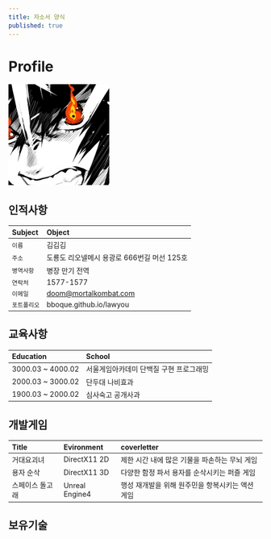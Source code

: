 ```yaml
---
title: 자소서 양식
published: true
---
```


# Profile
![Profile](Images/K-2.jpg)
## 인적사항
|   Subject  | Object|
|:-----------|:------|
|`이름`|김김김|Cilent Programming|
|`주소`|도룡도 리오넬메시 용광로 666번길 머선 125호|
|`병역사항`| 병장 만기 전역|
| `연락처`| 1577-1577|
|`이메일`| doom@mortalkombat.com|
|`포트폴리오`| bboque.github.io/lawyou|

## 교육사항
|Education|School|
|:--|:--|
|3000.03 ~ 4000.02|서울게임아카데미 단백질 구현 프로그래밍|
|2000.03 ~ 3000.02|단두대 나비효과| 
|1900.03 ~ 2000.02|심사숙고 공개사과|

## 개발게임
|Title|Evironment|coverletter|
|:--|:--|:--|
| 거대요괴녀 | DirectX11 2D | 제한 시간 내에 많은 기물을 파손하는 무뇌 게임 
| 용자 순삭 | DirectX11 3D | 다양한 함정 파서 용자를 순삭시키는 퍼즐 게임|
| 스페이스 돌고래 | Unreal Engine4 | 행성 재개발을 위해 원주민을 항복시키는 액션 게임|

## 보유기술